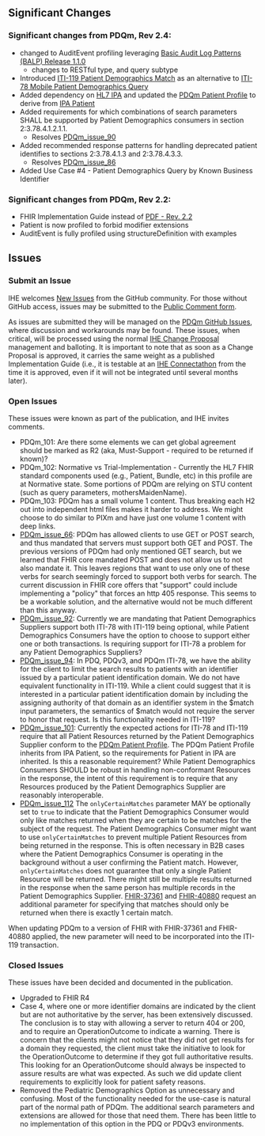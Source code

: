 <div markdown="1" class="stu-note">

## Significant Changes

### Significant changes from PDQm, Rev 2.4:
- changed to AuditEvent profiling leveraging [Basic Audit Log Patterns (BALP) Release 1.1.0](https://profiles.ihe.net/ITI/BALP/index.html)
  - changes to RESTful type, and query subtype
- Introduced [ITI-119 Patient Demographics Match](ITI-119.html) as an alternative to [ITI-78 Mobile Patient Demographics Query](ITI-78.html)
- Added dependency on [HL7 IPA](http://hl7.org/fhir/uv/ipa/STU1/ImplementationGuide-hl7.fhir.uv.ipa.html) and updated the [PDQm Patient Profile](StructureDefinition-IHE.PDQm.Patient.html) to derive from [IPA Patient](http://hl7.org/fhir/uv/ipa/STU1/StructureDefinition-ipa-patient.html)
- Added requirements for which combinations of search parameters SHALL be supported by Patient Demographics consumers in section 2:3.78.4.1.2.1.1. 
  - Resolves [PDQm_issue_90](https://github.com/IHE/ITI.PDQm/issues/90)
- Added recommended response patterns for handling deprecated patient identifies to sections 2:3.78.4.1.3 and 2:3.78.4.3.3. 
  - Resolves [PDQm_issue_86](https://github.com/IHE/ITI.PDQm/issues/86)
- Added Use Case #4 - Patient Demographics Query by Known Business Identifier

### Significant changes from PDQm, Rev 2.2:
- FHIR Implementation Guide instead of [PDF - Rev. 2.2](https://www.ihe.net/uploadedFiles/Documents/ITI/IHE_ITI_Suppl_PDQm_Rev2-2_TI_2020-08-28.pdf)
- Patient is now profiled to forbid modifier extensions
- AuditEvent is fully profiled using structureDefinition with examples

## Issues

### Submit an Issue

IHE welcomes [New Issues](https://github.com/IHE/ITI.PDQm/issues/new/choose) from the GitHub community. 
For those without GitHub access, issues may be submitted to the [Public Comment form](https://www.ihe.net/ITI_Public_Comments/).

As issues are submitted they will be managed on the [PDQm GitHub Issues](https://github.com/IHE/ITI.PDQm/issues), where discussion and workarounds may be found. These issues, when critical, will be processed using the normal [IHE Change Proposal](https://wiki.ihe.net/index.php/Category:CPs) management and balloting. 
It is important to note that as soon as a Change Proposal is approved, it carries the same weight as a published Implementation Guide (i.e., it is testable at an [IHE Connectathon](https://www.ihe.net/participate/connectathon/) from the time it is approved, even if it will not be integrated until several months later).

### Open Issues
These issues were known as part of the publication, and IHE invites comments.

- PDQm_101: Are there some elements we can get global agreement should be marked as R2 (aka, Must-Support - required to be returned if known)?
- PDQm_102: Normative vs Trial-Implementation - Currently the HL7 FHIR standard components used (e.g., Patient, Bundle, etc) in this profile are at Normative state. Some portions of PDQm are relying on STU content (such as query parameters, mothersMaidenName).
- PDQm_103: PDQm has a small volume 1 content. Thus breaking each H2 out into independent html files makes it harder to address. We might choose to do similar to PIXm and have just one volume 1 content with deep links.
- [PDQm_issue_66](https://github.com/IHE/ITI.PDQm/issues/66): PDQm has allowed clients to use GET or POST search, and thus mandated that servers must support both GET and POST. The previous versions of PDQm had only mentioned GET search, but we learned that FHIR core mandated POST and does not allow us to not also mandate it. This leaves regions that want to use only one of these verbs for search seemingly forced to support both verbs for search. The current discussion in FHIR core offers that "support" could include implementing a "policy" that forces an http 405 response. This seems to be a workable solution, and the alternative would not be much different than this anyway.
- [PDQm_issue_92](https://github.com/IHE/ITI.PDQm/issues/92): Currently we are mandating that Patient Demographics Suppliers support both ITI-78 with ITI-119 being optional, while Patient Demographics Consumers have the option to choose to support either one or both transactions. Is requiring support for ITI-78 a problem for any Patient Demographics Suppliers?
- [PDQm_issue_94](https://github.com/IHE/ITI.PDQm/issues/94): In PDQ, PDQv3, and PDQm ITI-78, we have the ability for the client to limit the search results to patients with an identifier issued by a particular patient identification domain. We do not have equivalent functionality in ITI-119. While a client could suggest that it is interested in a particular patient identification domain by including the assigning authority of that domain as an identifier system in the $match input parameters, the semantics of $match would not require the server to honor that request. Is this functionality needed in ITI-119?
- [PDQm_issue_101](https://github.com/IHE/ITI.PDQm/issues/101):  Currently the expected actions for ITI-78 and ITI-119 require that all Patient Resources returned by the Patient Demographics Supplier conform to the [PDQm Patient Profile](StructureDefinition-IHE.PDQm.Patient.html). The PDQm Patient Profile inherits from IPA Patient, so the requirements for Patient in IPA are inherited. 
Is this a reasonable requirement? While Patient Demographics Consumers SHOULD be robust in handling non-conformant Resources in the response, the intent of this requirement is to require that any Resources produced by the Patient Demographics Supplier are reasonably interoperable.  
- [PDQm_issue_112](https://github.com/IHE/ITI.PDQm/issues/112) The `onlyCertainMatches` parameter MAY be optionally set to `true` to indicate that the Patient Demographics Consumer would only like matches returned when they are certain to be matches for the subject of the request. 
The Patient Demographics Consumer might want to use `onlyCertainMatches` to prevent multiple Patient Resources from being returned in the response. This is often necessary in B2B cases where the Patient Demographics Consumer is operating in the background without a user confirming the Patient match. 
However, `onlyCertainMatches` does not guarantee that only a single Patient Resource will be returned. There might still be multiple results returned in the response when the same person has multiple records in the Patient Demographics Supplier. [FHIR-37361](https://jira.hl7.org/browse/FHIR-37361) and [FHIR-40880](https://jira.hl7.org/browse/FHIR-40880) request an additional parameter for specifying that matches should only be returned when there is exactly 1 certain match. 

When updating PDQm to a version of FHIR with FHIR-37361 and FHIR-40880 applied, the new parameter will need to be incorporated into the ITI-119 transaction. 

### Closed Issues
These issues have been decided and documented in the publication.

- Upgraded to FHIR R4
- Case 4, where one or more identifier domains are indicated by the client but are not authoritative by the server, has been extensively discussed. The conclusion is to stay with allowing a server to return 404 or 200, and to require an OperationOutcome to indicate a warning. There is concern that the clients might not notice that they did not get results for a domain they requested, the client must take the initiative to look for the OperationOutcome to determine if they got full authoritative results. This looking for an OperationOutcome should always be inspected to assure results are what was expected. As such we did update client requirements to explicitly look for patient safety reasons.
- Removed the Pediatric Demographics Option as unnecessary and confusing. Most of the functionality needed for the use-case is natural part of the normal path of PDQm. The additional search parameters and extensions are allowed for those that need them. There has been little to no implementation of this option in the PDQ or PDQv3 environments. 

</div>
